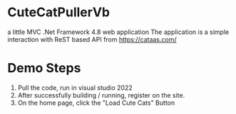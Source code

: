 # CuteCatPullerVb
a little MVC .Net Framework 4.8 web application
The application is a simple interaction with ReST based API from https://cataas.com/

# Demo Steps
1. Pull the code, run in visual studio 2022
2. After successfully building / running, register on the site.
3. On the home page, click the "Load Cute Cats" Button